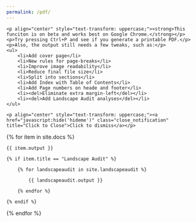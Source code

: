 ```yaml
---
permalink: /pdf/
---
```


<script type="text/javascript" src="/scripts/hideme.js"></script>

<div id='hideme'>
	
	<p align="center" style="text-transform: uppercase;"><strong>This funciton is on beta and works best on Google Chrome.</strong></p>
	<p>Try pressing Ctrl+P and see if you generate a printable PDF.</p>
	<p>Also, the output still needs a few tweaks, such as:</p>
	<ul>
		<li>Add cover page</li>
		<li>New rules for page-breaks</li>
		<li>Improve image readability</li>
		<li>Reduce final file size</li>
		<li>Split into sections</li>
		<li>Add Index with Table of Contents</li>
		<li>Add Page numbers on heade and footer</li>
		<li><del>Eliminate extra margin-left</del></li>
		<li><del>Add Landscape Audit analyses</del></li>
	</ul>

	<p align="center" style="text-transform: uppercase;"><a href="javascript:hide('hideme')" class="close_notification" title="Click to Close">Click to dismiss</a></p>

</div>

{% for item in site.docs %}

	{{ item.output }}

	{% if item.title == "Landscape Audit" %}

		{% for landscapeaudit in site.landscapeaudit %}
					   
			{{ landscapeaudit.output }}

		{% endfor %}

	{% endif %}

{% endfor %}

<script type="text/javascript" src="/scripts/findreplaceall.js"></script>